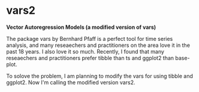 # vars2
**Vector Autoregression Models (a modified version of vars)**

The package vars by Bernhard Pfaff is a perfect tool for time series analysis, and many reseaechers and practitioners on the area love it in the past 18 years. I also love it so much. Recently, I found that many reseaechers and practitioners prefer tibble than ts and ggplot2 than base-plot.

To solove the problem, I am planning to modify the vars for using tibble and ggplot2. Now I'm calling the modified version vars2.

